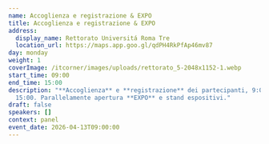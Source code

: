 ```yaml
---
name: Accoglienza e registrazione & EXPO
title: Accoglienza e registrazione & EXPO
address:
  display_name: Rettorato Universitá Roma Tre
  location_url: https://maps.app.goo.gl/qdPH4RkPfAp46mv87
day: monday
weight: 1
coverImage: /itcorner/images/uploads/rettorato_5-2048x1152-1.webp
start_time: 09:00
end_time: 15:00
description: "**Accoglienza** e **registrazione** dei partecipanti, 9:00 -
  15:00. Parallelamente apertura **EXPO** e stand espositivi."
draft: false
speakers: []
context: panel
event_date: 2026-04-13T09:00:00
---
```

